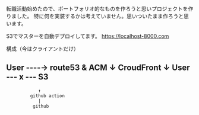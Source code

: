 
転職活動始めたので、ポートフォリオ的なものを作ろうと思いプロジェクトを作りました。
特に何を実装するかは考えていません。思いついたまま作ろうと思います。

S3でマスターを自動デプロイしてます。
https://localhost-8000.com

構成（今はクライアントだけ）
        
User ----→ route53 & ACM 
                ↓
            CroudFront
                ↓
User --- x ---  S3
--------------------------
                ↑
             github action
                |
              github